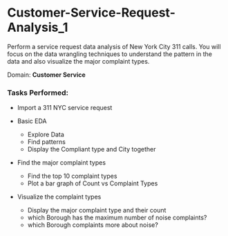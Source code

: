 # Customer-Service-Request-Analysis_1
Perform a service request data analysis of New York City 311 calls. You will focus on the data wrangling techniques to understand the pattern in the data and also visualize the major complaint types.

Domain: **Customer Service**

### Tasks Performed:

- Import a 311 NYC service request

- Basic EDA
  - Explore Data
  - Find patterns
  - Display the Compliant type and City together

- Find the major complaint types
  - Find the top 10 complaint types
  - Plot a bar graph of Count vs Complaint Types
  
- Visualize the complaint types
  - Display the major complaint type and their count
  - which Borough has the maximum number of noise complaints?
  - which Borough complaints more about noise?

